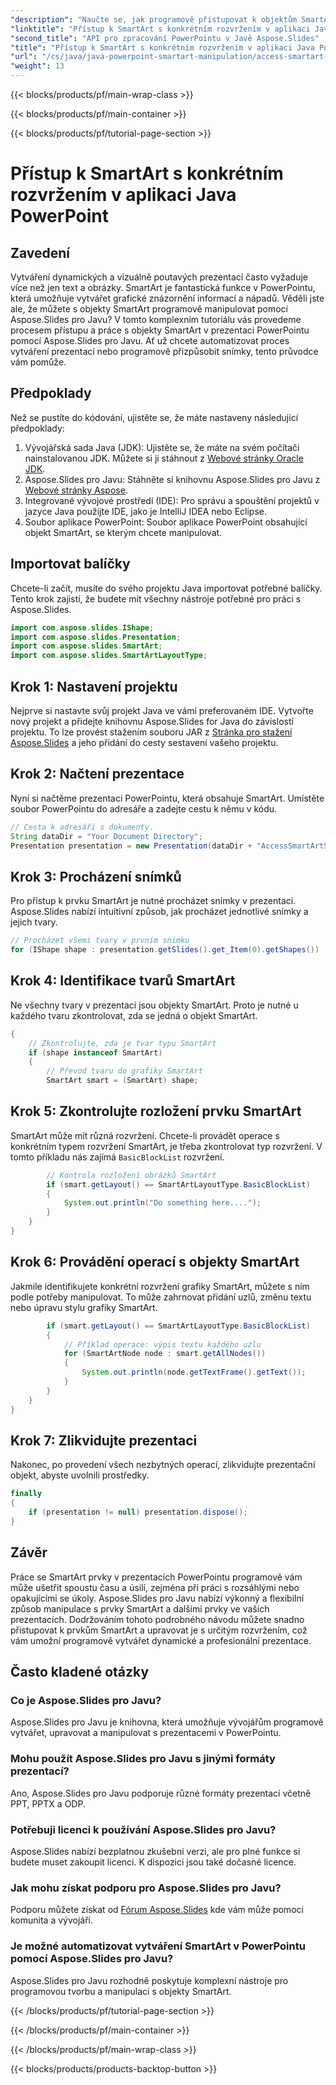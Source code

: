 ```yaml
---
"description": "Naučte se, jak programově přistupovat k objektům SmartArt a manipulovat s nimi v PowerPointu pomocí Aspose.Slides pro Javu. Postupujte podle tohoto podrobného návodu krok za krokem."
"linktitle": "Přístup k SmartArt s konkrétním rozvržením v aplikaci Java PowerPoint"
"second_title": "API pro zpracování PowerPointu v Javě Aspose.Slides"
"title": "Přístup k SmartArt s konkrétním rozvržením v aplikaci Java PowerPoint"
"url": "/cs/java/java-powerpoint-smartart-manipulation/access-smartart-specific-layout-java-powerpoint/"
"weight": 13
---
```


{{< blocks/products/pf/main-wrap-class >}}

{{< blocks/products/pf/main-container >}}

{{< blocks/products/pf/tutorial-page-section >}}

# Přístup k SmartArt s konkrétním rozvržením v aplikaci Java PowerPoint

## Zavedení
Vytváření dynamických a vizuálně poutavých prezentací často vyžaduje více než jen text a obrázky. SmartArt je fantastická funkce v PowerPointu, která umožňuje vytvářet grafické znázornění informací a nápadů. Věděli jste ale, že můžete s objekty SmartArt programově manipulovat pomocí Aspose.Slides pro Javu? V tomto komplexním tutoriálu vás provedeme procesem přístupu a práce s objekty SmartArt v prezentaci PowerPointu pomocí Aspose.Slides pro Javu. Ať už chcete automatizovat proces vytváření prezentací nebo programově přizpůsobit snímky, tento průvodce vám pomůže.
## Předpoklady
Než se pustíte do kódování, ujistěte se, že máte nastaveny následující předpoklady:
1. Vývojářská sada Java (JDK): Ujistěte se, že máte na svém počítači nainstalovanou JDK. Můžete si ji stáhnout z [Webové stránky Oracle JDK](https://www.oracle.com/java/technologies/javase-jdk11-downloads.html).
2. Aspose.Slides pro Javu: Stáhněte si knihovnu Aspose.Slides pro Javu z [Webové stránky Aspose](https://releases.aspose.com/slides/java/).
3. Integrované vývojové prostředí (IDE): Pro správu a spouštění projektů v jazyce Java použijte IDE, jako je IntelliJ IDEA nebo Eclipse.
4. Soubor aplikace PowerPoint: Soubor aplikace PowerPoint obsahující objekt SmartArt, se kterým chcete manipulovat.
## Importovat balíčky
Chcete-li začít, musíte do svého projektu Java importovat potřebné balíčky. Tento krok zajistí, že budete mít všechny nástroje potřebné pro práci s Aspose.Slides.
```java
import com.aspose.slides.IShape;
import com.aspose.slides.Presentation;
import com.aspose.slides.SmartArt;
import com.aspose.slides.SmartArtLayoutType;
```
## Krok 1: Nastavení projektu
Nejprve si nastavte svůj projekt Java ve vámi preferovaném IDE. Vytvořte nový projekt a přidejte knihovnu Aspose.Slides for Java do závislostí projektu. To lze provést stažením souboru JAR z [Stránka pro stažení Aspose.Slides](https://releases.aspose.com/slides/java/) a jeho přidání do cesty sestavení vašeho projektu.
## Krok 2: Načtení prezentace
Nyní si načtěme prezentaci PowerPointu, která obsahuje SmartArt. Umístěte soubor PowerPointu do adresáře a zadejte cestu k němu v kódu.
```java
// Cesta k adresáři s dokumenty.
String dataDir = "Your Document Directory";
Presentation presentation = new Presentation(dataDir + "AccessSmartArtShape.pptx");
```
## Krok 3: Procházení snímků
Pro přístup k prvku SmartArt je nutné procházet snímky v prezentaci. Aspose.Slides nabízí intuitivní způsob, jak procházet jednotlivé snímky a jejich tvary.
```java
// Procházet všemi tvary v prvním snímku
for (IShape shape : presentation.getSlides().get_Item(0).getShapes())
```
## Krok 4: Identifikace tvarů SmartArt
Ne všechny tvary v prezentaci jsou objekty SmartArt. Proto je nutné u každého tvaru zkontrolovat, zda se jedná o objekt SmartArt.
```java
{
    // Zkontrolujte, zda je tvar typu SmartArt
    if (shape instanceof SmartArt)
    {
        // Převod tvaru do grafiky SmartArt
        SmartArt smart = (SmartArt) shape;
```
## Krok 5: Zkontrolujte rozložení prvku SmartArt
SmartArt může mít různá rozvržení. Chcete-li provádět operace s konkrétním typem rozvržení SmartArt, je třeba zkontrolovat typ rozvržení. V tomto příkladu nás zajímá `BasicBlockList` rozvržení.
```java
        // Kontrola rozložení obrázků SmartArt
        if (smart.getLayout() == SmartArtLayoutType.BasicBlockList)
        {
            System.out.println("Do something here....");
        }
    }
}
```
## Krok 6: Provádění operací s objekty SmartArt
Jakmile identifikujete konkrétní rozvržení grafiky SmartArt, můžete s ním podle potřeby manipulovat. To může zahrnovat přidání uzlů, změnu textu nebo úpravu stylu grafiky SmartArt.
```java
        if (smart.getLayout() == SmartArtLayoutType.BasicBlockList)
        {
            // Příklad operace: výpis textu každého uzlu
            for (SmartArtNode node : smart.getAllNodes())
            {
                System.out.println(node.getTextFrame().getText());
            }
        }
    }
}
```
## Krok 7: Zlikvidujte prezentaci
Nakonec, po provedení všech nezbytných operací, zlikvidujte prezentační objekt, abyste uvolnili prostředky.
```java
finally
{
    if (presentation != null) presentation.dispose();
}
```
## Závěr
Práce se SmartArt prvky v prezentacích PowerPointu programově vám může ušetřit spoustu času a úsilí, zejména při práci s rozsáhlými nebo opakujícími se úkoly. Aspose.Slides pro Javu nabízí výkonný a flexibilní způsob manipulace s prvky SmartArt a dalšími prvky ve vašich prezentacích. Dodržováním tohoto podrobného návodu můžete snadno přistupovat k prvkům SmartArt a upravovat je s určitým rozvržením, což vám umožní programově vytvářet dynamické a profesionální prezentace.
## Často kladené otázky
### Co je Aspose.Slides pro Javu?
Aspose.Slides pro Javu je knihovna, která umožňuje vývojářům programově vytvářet, upravovat a manipulovat s prezentacemi v PowerPointu.
### Mohu použít Aspose.Slides pro Javu s jinými formáty prezentací?
Ano, Aspose.Slides pro Javu podporuje různé formáty prezentací včetně PPT, PPTX a ODP.
### Potřebuji licenci k používání Aspose.Slides pro Javu?
Aspose.Slides nabízí bezplatnou zkušební verzi, ale pro plné funkce si budete muset zakoupit licenci. K dispozici jsou také dočasné licence.
### Jak mohu získat podporu pro Aspose.Slides pro Javu?
Podporu můžete získat od [Fórum Aspose.Slides](https://forum.aspose.com/c/slides/11) kde vám může pomoci komunita a vývojáři.
### Je možné automatizovat vytváření SmartArt v PowerPointu pomocí Aspose.Slides pro Javu?
Aspose.Slides pro Javu rozhodně poskytuje komplexní nástroje pro programovou tvorbu a manipulaci s objekty SmartArt.

{{< /blocks/products/pf/tutorial-page-section >}}

{{< /blocks/products/pf/main-container >}}

{{< /blocks/products/pf/main-wrap-class >}}

{{< blocks/products/products-backtop-button >}}